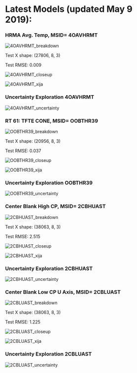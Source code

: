 # Latest Models (updated May 9 2019):

### HRMA Avg. Temp, MSID= 4OAVHRMT

![4OAVHRMT_breakdown](https://github.com/chandra-mta/mtanb/blob/master/SAD/latest_models/4OAVHRMT_breakdown_plot.png)

Test X shape: (27806, 8, 3)

Test RMSE: 0.009

![4OAVHRMT_closeup](https://github.com/chandra-mta/mtanb/blob/master/SAD/latest_models/4OAVHRMT_closeup.png)

![4OAVHRMT_xija](https://github.com/chandra-mta/mtanb/blob/master/SAD/latest_models/_4OAVHRMT_Model_Dashboard.png)

### Uncertainty Exploration 4OAVHRMT
![4OAVHRMT_uncertainty](https://github.com/chandra-mta/mtanb/blob/master/SAD/latest_models/4OAVHRMT_uncertainty_dashboard.png)


### RT 61: TFTE CONE, MSID= OOBTHR39

![OOBTHR39_breakdown](https://github.com/chandra-mta/mtanb/blob/master/SAD/latest_models/OOBTHR39_breakdown_plot.png)

Test X shape: (20956, 8, 3)

Test RMSE: 0.037

![OOBTHR39_closeup](https://github.com/chandra-mta/mtanb/blob/master/SAD/latest_models/OOBTHR39_closeup.png)

![OOBTHR39_xija](https://github.com/chandra-mta/mtanb/blob/master/SAD/latest_models/_OOBTHR39_Model_Dashboard.png)

### Uncertainty Exploration OOBTHR39
![OOBTHR39_uncertainty](https://github.com/chandra-mta/mtanb/blob/master/SAD/latest_models/OOBTHR39_uncertainty_dashboard.png)

### Center Blank High CP, MSID= 2CBHUAST

![2CBHUAST_breakdown](https://github.com/chandra-mta/mtanb/blob/master/SAD/latest_models/2CBHUAST_breakdown_plot.png)

Test X shape: (38063, 8, 3)

Test RMSE: 2.515

![2CBHUAST_closeup](https://github.com/chandra-mta/mtanb/blob/master/SAD/latest_models/2CBHUAST_closeup.png)

![2CBHUAST_xija](https://github.com/chandra-mta/mtanb/blob/master/SAD/latest_models/_2CBHUAST_Model_Dashboard.png)

### Uncertainty Exploration 2CBHUAST
![2CBHUAST_uncertainty](https://github.com/chandra-mta/mtanb/blob/master/SAD/latest_models/2CBHUAST_uncertainty_dashboard.png)

### Center Blank Low CP U Axis, MSID= 2CBLUAST

![2CBLUAST_breakdown](https://github.com/chandra-mta/mtanb/blob/master/SAD/latest_models/2CBLUAST_breakdown_plot.png)

Test X shape: (38063, 8, 3)

Test RMSE: 1.225

![2CBLUAST_closeup](https://github.com/chandra-mta/mtanb/blob/master/SAD/latest_models/2CBLUAST_closeup.png)

![2CBLUAST_xija](https://github.com/chandra-mta/mtanb/blob/master/SAD/latest_models/2CBLUAST_closeup.png)

### Uncertainty Exploration 2CBLUAST
![2CBLUAST_uncertainty](https://github.com/chandra-mta/mtanb/blob/master/SAD/latest_models/2CBLUAST_uncertainty_dashboard.png)

